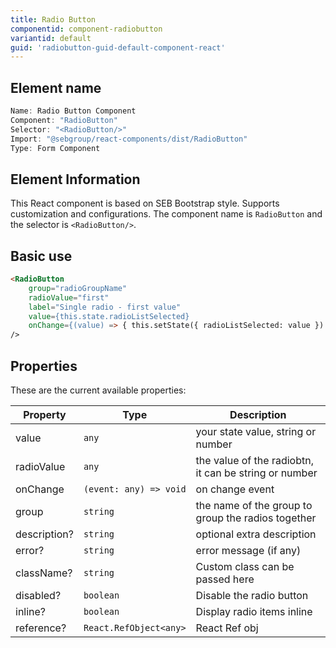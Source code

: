 ```yaml
---
title: Radio Button
componentid: component-radiobutton
variantid: default
guid: 'radiobutton-guid-default-component-react'
---
```


## Element name
```javascript
Name: Radio Button Component
Component: "RadioButton"
Selector: "<RadioButton/>"
Import: "@sebgroup/react-components/dist/RadioButton"
Type: Form Component
```

## Element Information 
This React component is based on SEB Bootstrap style. Supports customization and configurations. The component name is `RadioButton` and the selector is `<RadioButton/>`.

## Basic use
```html
<RadioButton
    group="radioGroupName"
    radioValue="first"
    label="Single radio - first value"
    value={this.state.radioListSelected}
    onChange={(value) => { this.setState({ radioListSelected: value }) }}
/>  
```

## Properties
These are the current available properties:

| Property     | Type                   | Description                                            |
| ------------ | ---------------------- | ----------------------------------------------------- |
| value        | `any`                  | your state value, string or number                    |
| radioValue   | `any`                  | the value of the radiobtn, it can be string or number |
| onChange     | `(event: any) => void` | on change event                                       |
| group        | `string`               | the name of the group to group the radios together    |
| description? | `string`               | optional extra description                            |
| error?       | `string`               | error message (if any)                                |
| className?   | `string`               | Custom class can be passed here                       |
| disabled?    | `boolean`              | Disable the radio button                              |
| inline?      | `boolean`              | Display radio items inline                            |
| reference?         | `React.RefObject<any>` | React Ref obj                                         |
